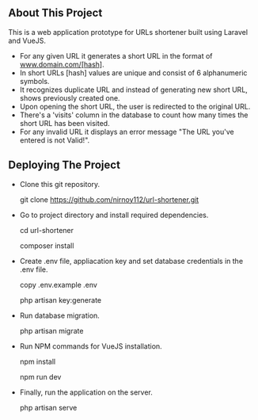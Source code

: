 ## About This Project

This is a web application prototype for URLs shortener built using Laravel and VueJS.

-   For any given URL it generates a short URL in the format of www.domain.com/[hash].
-   In short URLs [hash] values are unique and consist of 6 alphanumeric symbols.
-   It recognizes duplicate URL and instead of generating new short URL, shows previously created one.
-   Upon opening the short URL, the user is redirected to the original URL.
-   There's a 'visits' column in the database to count how many times the short URL has been visited.
-   For any invalid URL it displays an error message "The URL you've entered is not Valid!".

## Deploying The Project

-   Clone this git repository.

    git clone https://github.com/nirnoy112/url-shortener.git

-   Go to project directory and install required dependencies.

    cd url-shortener

    composer install

-   Create .env file, appliacation key and set database credentials in the .env file.

    copy .env.example .env

    php artisan key:generate

-   Run database migration.

    php artisan migrate

-   Run NPM commands for VueJS installation.

    npm install

    npm run dev

-   Finally, run the application on the server.

    php artisan serve
